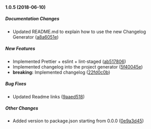 #### 1.0.5 (2018-06-10)

##### Documentation Changes

*  Updated README.md to explain how to use the new Changelog Generator ([a8a6051e](https://github.com/AnalyticsFire/generator-create-next-app-reloaded/commit/a8a6051e729ba737a85a821eb745df13772fe487))

##### New Features

*  Implemented Prettier + eslint + lint-staged ([ab517806](https://github.com/AnalyticsFire/generator-create-next-app-reloaded/commit/ab51780623b1a3a7c57d83c69e2a95ffcc7a4fc6))
*  Implemented changelog into the project generator ([5f40045e](https://github.com/AnalyticsFire/generator-create-next-app-reloaded/commit/5f40045e478611dc654c98d3cac4ce945f33cb34))
* **breaking:**  Implemented changelog ([22fd0c0b](https://github.com/AnalyticsFire/generator-create-next-app-reloaded/commit/22fd0c0b37d1a82e72b371200e0bdaf412308f5f))

##### Bug Fixes

*  Updated Readme links ([9aaed518](https://github.com/AnalyticsFire/generator-create-next-app-reloaded/commit/9aaed5182fe845a1bd1df1759eee0d36b673f276))

##### Other Changes

*  Added version to package.json starting from 0.0.0 ([0e9a3d45](https://github.com/AnalyticsFire/generator-create-next-app-reloaded/commit/0e9a3d456a70a9fa98684013ea06951c9669c11e))

